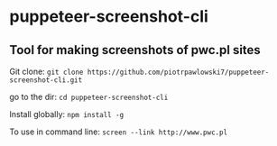 # puppeteer-screenshot-cli

## Tool for making screenshots of pwc.pl sites
  
  
Git clone:
``
git clone https://github.com/piotrpawlowski7/puppeteer-screenshot-cli.git
``  
  
go to the dir:
``
cd puppeteer-screenshot-cli
``  
  
Install globally:
``
npm install -g
``  
  
To use in command line:
``
screen --link http://www.pwc.pl
``
